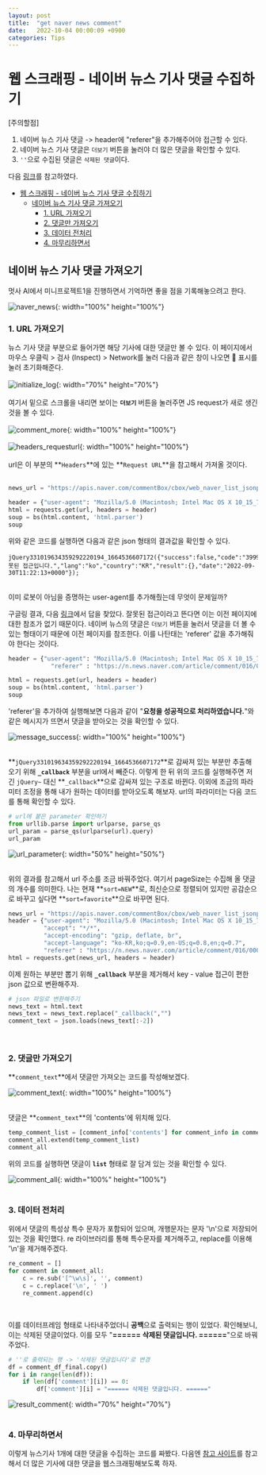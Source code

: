 ```yaml
---
layout: post
title:  "get naver news comment"
date:   2022-10-04 00:00:09 +0900
categories: Tips
---
```

# 웹 스크래핑 - 네이버 뉴스 기사 댓글 수집하기

[주의할점]
1. 네이버 뉴스 기사 댓글 -> header에 "referer"을 추가해주어야 접근할 수 있다.
2. 네이버 뉴스 기사 댓글은 `더보기` 버튼을 눌러야 더 많은 댓글을 확인할 수 있다.
3. `''`으로 수집된 댓글은 `삭제된 댓글`이다.


다음 [링크](https://hoonzi-text.tistory.com/4)를 참고하였다.
<br/>

- [웹 스크래핑 - 네이버 뉴스 기사 댓글 수집하기](#웹-스크래핑---네이버-뉴스-기사-댓글-수집하기)
  - [네이버 뉴스 기사 댓글 가져오기](#네이버-뉴스-기사-댓글-가져오기)
    - [1. URL 가져오기](#1-url-가져오기)
    - [2. 댓글만 가져오기](#2-댓글만-가져오기)
    - [3. 데이터 전처리](#3-데이터-전처리)
    - [4. 마무리하면서](#4-마무리하면서)


## 네이버 뉴스 기사 댓글 가져오기
멋사 AI에서 미니프로젝트1을 진행하면서 기억하면 좋을 점을 기록해놓으려고 한다. 

![naver_news](/assets/img/naver_news_comment/naver_news.png){: width="100%" height="100%"}

### 1. URL 가져오기
뉴스 기사 댓글 부분으로 들어가면 해당 기사에 대한 댓글만 볼 수 있다. 이 페이지에서 마우스 우클릭 > 검사 (Inspect) > Network를 눌러 다음과 같은 창이 나오면 🚫 표시를 눌러 초기화해준다. <br/><br/>
![initialize_log](/assets/img/naver_news_comment/initialize_log.png){: width="70%" height="70%"} <br/><br/>
여기서 밑으로 스크롤을 내리면 보이는 **`더보기`** 버튼을 눌러주면 JS request가 새로 생긴 것을 볼 수 있다.<br/><br/>
![comment_more](/assets/img/naver_news_comment/comment_more.png){: width="100%" height="100%"} <br/><br/>
![headers_requesturl](/assets/img/naver_news_comment/headers_requesturl.png){: width="100%" height="100%"} <br/><br/>
url은 이 부분의 **`Headers`**에 있는 **`Request URL`**을 참고해서 가져올 것이다. <br/> <br/>



```python
news_url = "https://apis.naver.com/commentBox/cbox/web_naver_list_jsonp.json?ticket=news&templateId=default_it&pool=cbox5&_cv=20220927151452&_callback=jQuery331019634359292220194_1664536607172&lang=ko&country=KR&objectId=news016%2C0002042395&categoryId=&pageSize=20&indexSize=10&groupId=&listType=OBJECT&pageType=more&page=2&currentPage=1&refresh=false&sort=NEW&current=769851649379270841&prev=770466116173561900&moreParam.direction=next&moreParam.prev=05uqbfzh04gfg&moreParam.next=05uk9mtbnv5ix&followSize=100&includeAllStatus=true&_=1664536607175"

header = {"user-agent": "Mozilla/5.0 (Macintosh; Intel Mac OS X 10_15_7) AppleWebKit/537.36 (KHTML, like Gecko) Chrome/105.0.0.0 Safari/537.36"}
html = requests.get(url, headers = header)
soup = bs(html.content, 'html.parser')
soup
```

위와 같은 코드를 실행하면 다음과 같은 json 형태의 결과값을 확인할 수 있다. 

```
jQuery331019634359292220194_1664536607172({"success":false,"code":"3999","message":"잘못된 접근입니다.","lang":"ko","country":"KR","result":{},"date":"2022-09-30T11:22:13+0000"});
```
<br/>
이미 로봇이 아님을 증명하는 user-agent를 추가해줬는데 무엇이 문제일까? 

구글링 결과, 다음 [링크](https://m.blog.naver.com/PostView.nhn?blogId=codingspecialist&logNo=221336552535&categoryNo=100&proxyReferer=https:%2F%2Fwww.google.com%2F)에서 답을 찾았다. 
잘못된 접근이라고 뜬다면 이는 이전 페이지에 대한 참조가 없기 때문이다. 네이버 뉴스의 댓글은 `더보기` 버튼을 눌러서 댓글을 더 볼 수 있는 형태이기 때문에 이전 페이지를 참조한다. 이를 나탄태는 'referer' 값을 추가해줘야 한다는 것이다. <br/>

```python
header = {"user-agent": "Mozilla/5.0 (Macintosh; Intel Mac OS X 10_15_7) AppleWebKit/537.36 (KHTML, like Gecko) Chrome/105.0.0.0 Safari/537.36",
            "referer" : "https://n.news.naver.com/article/comment/016/0002042395"}

html = requests.get(url, headers = header)
soup = bs(html.content, 'html.parser')
soup
```
'referer'을 추가하여 실행해보면 다음과 같이 "**요청을 성공적으로 처리하였습니다.**"와 같은 메시지가 뜨면서 댓글을 받아오는 것을 확인할 수 있다. <br/>


![message_success](/assets/img/naver_news_comment/message_success.png){: width="100%" height="100%"} <br/><br/>


**`jQuery331019634359292220194_1664536607172`**로 감싸져 있는 부분만 추출해오기 위해 **`_callback`** 부분을 url에서 빼준다. 이렇게 한 뒤 위의 코드를 실행해주면 저 긴 `jQuery~` 대신 **`_callback`**으로 감싸져 있는 구조로 바뀐다. 이외에 조금의 파라미터 조정을 통해 내가 원하는 데이터를 받아오도록 해보자. url의 파라미터는 다음 코드를 통해 확인할 수 있다. 
```python
# url에 붙은 parameter 확인하기
from urllib.parse import urlparse, parse_qs
url_param = parse_qs(urlparse(url).query)
url_param
```
![url_parameter](/assets/img/naver_news_comment/url_parameter.png){: width="50%" height="50%"} <br/><br/>

위의 결과를 참고해서 url 주소를 조금 바꿔주었다. 여기서 pageSize는 수집해 올 댓글의 개수를 의미한다. 나는 현재 **`sort=NEW`**로, 최신순으로 정렬되어 있지만 공감순으로 바꾸고 싶다면 **`sort=favorite`**으로 바꾸면 된다.
```python
news_url = "https://apis.naver.com/commentBox/cbox/web_naver_list_jsonp.json?ticket=news&templateId=default_it&pool=cbox5&_cv=20220927151452&lang=ko&country=KR&objectId=news016,0002042395&pageSize=100&indexSize=10&listType=OBJECT&pageType=more&page=1&refresh=false&sort=NEW&current=769851649379270841&prev=770466116173561900&moreParam.direction=next&moreParam.prev=05uqbfzh04gfg&moreParam.next=05uk9mtbnv5ix&followSize=100&includeAllStatus=true&_=1664536607175"
header = {"user-agent": "Mozilla/5.0 (Macintosh; Intel Mac OS X 10_15_7) AppleWebKit/537.36 (KHTML, like Gecko) Chrome/105.0.0.0 Safari/537.36",
          "accept": "*/*",
          "accept-encoding": "gzip, deflate, br",
          "accept-language": "ko-KR,ko;q=0.9,en-US;q=0.8,en;q=0.7",
          "referer" : "https://n.news.naver.com/article/comment/016/0002042395"}
html = requests.get(news_url, headers = header)
```

이제 원하는 부분만 뽑기 위해 **`_callback`** 부분을 제거해서 key - value 접근이 편한 json 값으로 변환해주자. 
```python
# json 파일로 변환해주기
news_text = html.text
news_text = news_text.replace("_callback(","")
comment_text = json.loads(news_text[:-2])
```
<br/>

### 2. 댓글만 가져오기
**`comment_text`**에서 댓글만 가져오는 코드를 작성해보겠다.<br/>

![comment_text](/assets/img/naver_news_comment/comment_text.png){: width="100%" height="100%"} <br/><br/>


댓글은 **`comment_text`**의 'contents'에 위치해 있다.
```python
temp_comment_list = [comment_info['contents'] for comment_info in comment_text['result']['commentList']]
comment_all.extend(temp_comment_list)
comment_all
```
위의 코드를 실행하면 댓글이 **`list`** 형태로 잘 담겨 있는 것을 확인할 수 있다. <br/>

![comment_all](/assets/img/naver_news_comment/comment_all.png){: width="100%" height="100%"} <br/><br/>

### 3. 데이터 전처리

위에서 댓글의 특성상 특수 문자가 포함되어 있으며, 개행문자는 문자 '\n'으로 저장되어 있는 것을 확인했다. re 라이브러리를 통해 특수문자를 제거해주고, replace를 이용해 '\n'을 제거해주겠다.
```python
re_comment = []
for comment in comment_all:
    c = re.sub('[^\w\s]', '', comment)
    c = c.replace('\n', ' ')
    re_comment.append(c)
```
<br/>

이를 데이터프레임 형태로 나타내주었더니 **공백**으로 출력되는 행이 있었다. 확인해보니, 이는 삭제된 댓글이었다. 이를 모두 "**====== 삭제된 댓글입니다. ======**"으로 바꿔주었다. 
```python
# ''로 출력되는 행 -> '삭제된 댓글입니다'로 변경
df = comment_df_final.copy()
for i in range(len(df)):
    if len(df['comment'][i]) == 0:
        df['comment'][i] = "====== 삭제된 댓글입니다. ======"
```
![result_comment](/assets/img/naver_news_comment/result_comment.png){: width="70%" height="70%"} <br/><br/>


### 4. 마무리하면서
이렇게 뉴스기사 1개에 대한 댓글을 수집하는 코드를 짜봤다. 다음엔 [참고 사이트](https://hoonzi-text.tistory.com/4)를 참고해서 더 많은 기사에 대한 댓글을 웹스크래핑해보도록 하자.